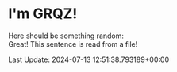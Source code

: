 # I'm GRQZ!
Here should be something random:  
Great! This sentence is read from a file!


Last Update: 2024-07-13 12:51:38.793189+00:00
